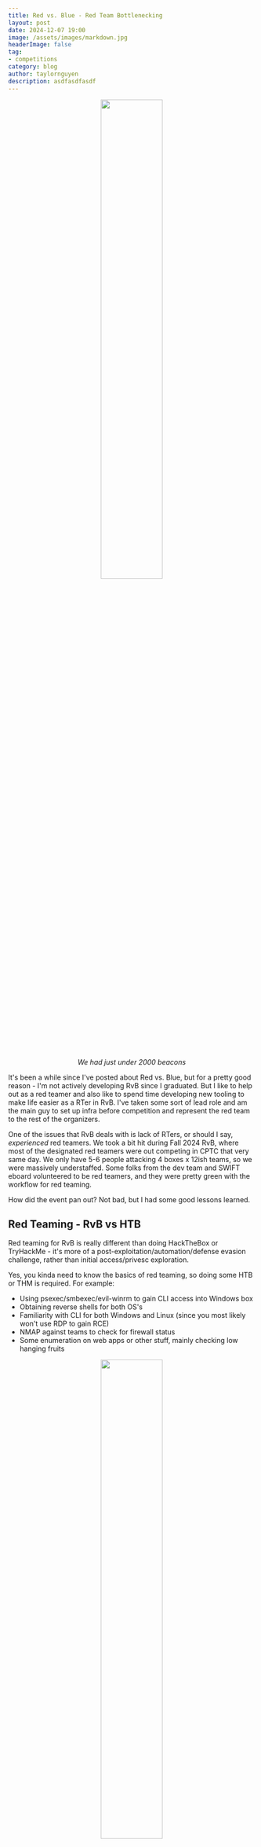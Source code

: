 ```yaml
---
title: Red vs. Blue - Red Team Bottlenecking
layout: post
date: 2024-12-07 19:00
image: /assets/images/markdown.jpg
headerImage: false
tag:
- competitions
category: blog
author: taylornguyen
description: asdfasdfasdf
---
```


<p align="center">
  <img src="https://media.discordapp.net/attachments/754129859554443286/1307788955181256805/image.png?ex=6755f2e0&is=6754a160&hm=360095328a2c0f7e3bef9c3aa44d070ed91dad0ac69281cc49eb601e8d442619&=&format=webp&quality=lossless" width="50%"/>
  <br>
  <em>We had just under 2000 beacons</em>
</p>


It's been a while since I've posted about Red vs. Blue, but for a pretty good reason - I'm not actively developing RvB since I graduated. But I like to help out as a red teamer and also like to spend time developing new tooling to make life easier as a RTer in RvB. I've taken some sort of lead role and am the main guy to set up infra before competition and represent the red team to the rest of the organizers.

One of the issues that RvB deals with is lack of RTers, or should I say, _experienced_ red teamers. We took a bit hit during Fall 2024 RvB, where most of the designated red teamers were out competing in CPTC that very same day. We only have 5-6 people attacking 4 boxes x 12ish teams, so we were massively understaffed. Some folks from the dev team and SWIFT eboard volunteered to be red teamers, and they were pretty green with the workflow for red teaming.

How did the event pan out? Not bad, but I had some good lessons learned.

## Red Teaming - RvB vs HTB

Red teaming for RvB is really different than doing HackTheBox or TryHackMe - it's more of a post-exploitation/automation/defense evasion challenge, rather than initial access/privesc exploration.

Yes, you kinda need to know the basics of red teaming, so doing some HTB or THM is required. For example:
- Using psexec/smbexec/evil-winrm to gain CLI access into Windows box
- Obtaining reverse shells for both OS's
- Familiarity with CLI for both Windows and Linux (since you most likely won't use RDP to gain RCE)
- NMAP against teams to check for firewall status
- Some enumeration on web apps or other stuff, mainly checking low hanging fruits

<p align="center">
  <img src="https://i.postimg.cc/X7nKvPr1/SCR-20241207-suql.png" width="50%"/>
</p>

However we're not really trying to uncover the tiniest of misconfigurations, like you'd do on HTB/THM. The RvB environment is ripe with misconfigurations and vulnerabilities that are designed for easy initial access. We're _expecting_ low-hanging fruit vulns. Even more, we also get the default admin creds at the same time as the blue teams, so we can prepare commands and scripts to use.

## Michael, the guinea pig

I was catching up with my buddy Michael a couple of weeks prior to the event, and I invited him to be a red teamer for this event. Althought he leaned more into IT/sysadmin stuff for work, he accepted the invite, and I had an entire study plan to get him up to speed. We focused on Windows exploitation for him.

It was basically split into the following activities:

- C2 Team Server basics and operations
  - Connecting to the Team Server
  - Setting Up Listeners
  - Generating Beacons
  - Obtaining Callbacks
- Red Team Tooling for RvB
  - Evil-WinRM/psexec to interact with Windows machines via CLI
  - Netexec to run one-liners against one machine, and then many machines at once
  - The above, but with PTH
- Low-hanging fruit stuff
  - DCSync
  - ZeroLogon
- RvB 1v1 Scrimmage
  - Michael would be the red teamer, going against an actual RvB competitior as some sort of practice round

He got pretty comfortable with the techniques - to the level where he can do things on his own in an actual RvB setting without much assistance. (the goal with this study plan)

## Other Preparation

We had other RTers that were also more comfortable with Windows, but no Linux people. So I decided to focus on Linux for this comp. Linux pentesting was more of my weak spot, and when it comes to persistence/defense evasion I knew some basic stuff but the commands can get pretty granular.

I ended up using Mythic as the C2 server for Linux environments, now that it came with a "run a command on all beacons" feature, and spent a good amount of time setting up infra and Kali instances for the red teamers.

Two of the eboard folks volunteered to help out with red teaming, albeit a bit too late. We didn't really have time to go thru an entire study plan like I did with Michael, so I had to figure out what they knew already and how to utilize their existing knowledge as best as possible, such as having them focus in port scanning and interacting with Mythic to turn off services, while I worked on more complex tasks such a website defacement and persistence across all teams.

## Competition

While I was able to get Linux beacons easily, I think I spent way too much time troubleshooting Windows stuff. Some of our automation stuff for Mythic didn't work so I was like "oh well". I mean the most we did was turn off services. It was difficult to do team-specific hax because, well, my focus was thinnly spread across all teams.

As the primary operator for Linux stuff, my attention was 100% focused on RvB red teaming. I wish I could have been more helpful with guiding the newer folks, but it was near impossible to do.

Part of being lead is helping the newer folks to be more comfortable with the red teaming process, since maybe they can develop a genuine interest and contribute more next comp, and honestly it feels really good to overpower the blue teamers in these settings. Also it's just a really good skill to have, and immensely helps with overall security knowledge.

## Lessons Learned

As a lead, you can either:
- Do active operations
- Guide newer people learn more about red teaming

Not both.

## If you want to red team...

then decide early on, because there are people that are willing to help! It just takes a lot of time to get you up to speed and comfortable with the techniques, and it is not as difficult as you think!

